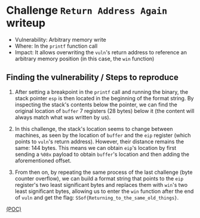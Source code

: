 # Challenge `Return Address Again` writeup

- Vulnerability: Arbitrary memory write
- Where: In the `printf` function call
- Impact: It allows overwriting the `vuln`'s return address to reference an arbitrary memory position (in this case, the `win` function)

## Finding the vulnerability / Steps to reproduce

1. After setting a breakpoint in the `printf` call and running the binary, the stack pointer `esp` is then located in the beginning of the format string. By inspecting the stack's contents below the pointer, we can find the original location of `buffer` 7 registers (28 bytes) below it (the content will always match what was written by us).

2. In this challenge, the stack's location seems to change between machines, as seen by the location of `buffer` and the `eip` register (which points to `vuln`'s return address). However, their distance remains the same: 144 bytes. This means we can obtain `eip`'s location by first sending a `%08x` payload to obtain `buffer`'s location and then adding the aforementioned offset.

3. From then on, by repeating the same process of the last challenge (byte counter overflow), we can build a format string that points to the `eip` register's two least significant bytes and replaces them with `win`'s two least significant bytes, allowing us to enter the `win` function after the end of `vuln` and get the flag: `SSof{Returning_to_the_same_old_things}`.

[(POC)](`return.py`)